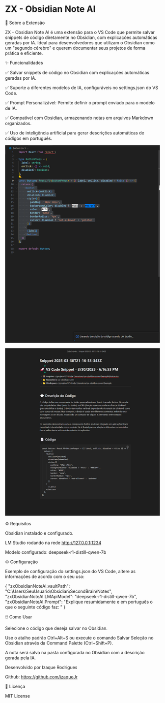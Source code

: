 # ZX - Obsidian Note AI

📖 Sobre a Extensão

ZX - Obsidian Note AI é uma extensão para o VS Code que permite salvar snippets de código diretamente no Obsidian, com explicações automáticas geradas por IA. Ideal para desenvolvedores que utilizam o Obsidian como um "segundo cérebro" e querem documentar seus projetos de forma prática e eficiente.

✨ Funcionalidades

✅ Salvar snippets de código no Obsidian com explicações automáticas geradas por IA.

✅ Suporte a diferentes modelos de IA, configuráveis no settings.json do VS Code.

✅ Prompt Personalizável: Permite definir o prompt enviado para o modelo de IA.

✅ Compatível com Obsidian, armazenando notas em arquivos Markdown organizados.

✅ Uso de inteligência artificial para gerar descrições automáticas de códigos em português.


![Código do Snippet](./media/snippet-code.png)

![Preview do Snippet](./media/snippet-preview.png)


⚙️ Requisitos
 

Obsidian instalado e configurado.

LM Studio rodando na rede http://127.0.0.1:1234

Modelo configurado: deepseek-r1-distill-qwen-7b


⚙️ Configuração

Exemplo de configuração do settings.json do VS Code, altere as informações de acordo com o seu uso:

{
    "zxObsidianNoteAI.vaultPath": "C:\\Users\\SeuUsuario\\Obsidian\\SecondBrain\\Notes",
    "zxObsidianNoteAI.LMApiModel": "deepseek-r1-distill-qwen-7b",
    "zxObsidianNoteAI.Prompt": "Explique resumidamente e em português o que o seguinte código faz: "
}

🖱️ Como Usar

Selecione o código que deseja salvar no Obsidian.

Use o atalho padrão Ctrl+Alt+S ou execute o comando Salvar Seleção no Obsidian através da Command Palette (Ctrl+Shift+P).

A nota será salva na pasta configurada no Obsidian com a descrição gerada pela IA.

Desenvolvido por Izaque Rodrigues 

Github: https://github.com/izaqueJr

📜 Licença

MIT License

